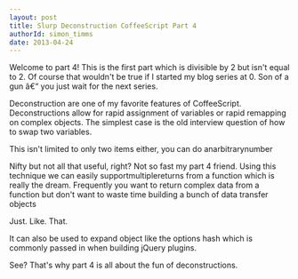 ```yaml
---
layout: post
title: Slurp Deconstruction CoffeeScript Part 4
authorId: simon_timms
date: 2013-04-24
---
```


Welcome to part 4! This is the first part which is divisible by 2 but isn't equal to 2. Of course that wouldn't be true if I started my blog series at 0. Son of a gun â€“ you just wait for the next series.

Deconstruction are one of my favorite features of CoffeeScript. Deconstructions allow for rapid assignment of variables or rapid remapping on complex objects. The simplest case is the old interview question of how to swap two variables.

<script src='https://gist.github.com/stimms/5449166.js'></script>

This isn't limited to only two items either, you can do anarbitrarynumber

<script src='https://gist.github.com/stimms/5449169.js'></script>

Nifty but not all that useful, right? Not so fast my part 4 friend. Using this technique we can easily supportmultiplereturns from a function which is really the dream. Frequently you want to return complex data from a function but don't want to waste time building a bunch of data transfer objects

<script src='https://gist.github.com/stimms/5449214.js'></script>

Just. Like. That.

It can also be used to expand object like the options hash which is commonly passed in when building jQuery plugins.

<script src='https://gist.github.com/stimms/5449236.js'></script>

See? That's why part 4 is all about the fun of deconstructions.



